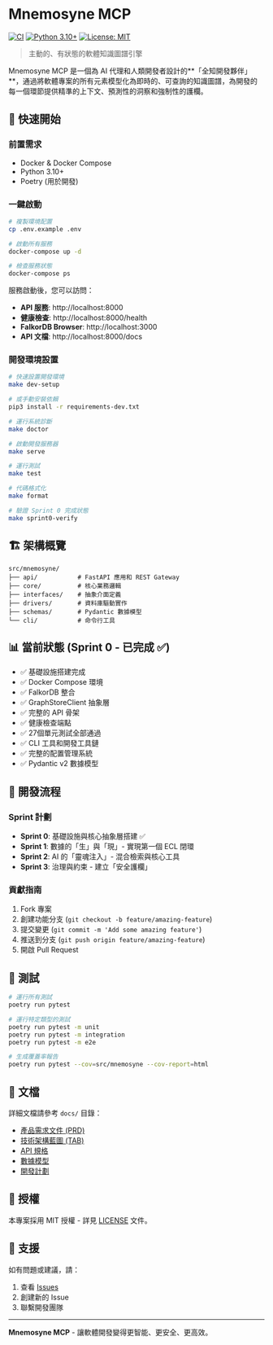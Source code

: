 # Mnemosyne MCP

[![CI](https://github.com/your-username/Mnemosyne-mcp/workflows/CI/badge.svg)](https://github.com/your-username/Mnemosyne-mcp/actions)
[![Python 3.10+](https://img.shields.io/badge/python-3.10+-blue.svg)](https://www.python.org/downloads/)
[![License: MIT](https://img.shields.io/badge/License-MIT-yellow.svg)](https://opensource.org/licenses/MIT)

> 主動的、有狀態的軟體知識圖譜引擎

Mnemosyne MCP 是一個為 AI 代理和人類開發者設計的**「全知開發夥伴」**，通過將軟體專案的所有元素模型化為即時的、可查詢的知識圖譜，為開發的每一個環節提供精準的上下文、預測性的洞察和強制性的護欄。

## 🚀 快速開始

### 前置需求

- Docker & Docker Compose
- Python 3.10+
- Poetry (用於開發)

### 一鍵啟動

```bash
# 複製環境配置
cp .env.example .env

# 啟動所有服務
docker-compose up -d

# 檢查服務狀態
docker-compose ps
```

服務啟動後，您可以訪問：

- **API 服務**: http://localhost:8000
- **健康檢查**: http://localhost:8000/health
- **FalkorDB Browser**: http://localhost:3000
- **API 文檔**: http://localhost:8000/docs

### 開發環境設置

```bash
# 快速設置開發環境
make dev-setup

# 或手動安裝依賴
pip3 install -r requirements-dev.txt

# 運行系統診斷
make doctor

# 啟動開發服務器
make serve

# 運行測試
make test

# 代碼格式化
make format

# 驗證 Sprint 0 完成狀態
make sprint0-verify
```

## 🏗️ 架構概覽

```
src/mnemosyne/
├── api/           # FastAPI 應用和 REST Gateway
├── core/          # 核心業務邏輯
├── interfaces/    # 抽象介面定義
├── drivers/       # 資料庫驅動實作
├── schemas/       # Pydantic 數據模型
└── cli/           # 命令行工具
```

## 📊 當前狀態 (Sprint 0 - 已完成 ✅)

- ✅ 基礎設施搭建完成
- ✅ Docker Compose 環境
- ✅ FalkorDB 整合
- ✅ GraphStoreClient 抽象層
- ✅ 完整的 API 骨架
- ✅ 健康檢查端點
- ✅ 27個單元測試全部通過
- ✅ CLI 工具和開發工具鏈
- ✅ 完整的配置管理系統
- ✅ Pydantic v2 數據模型

## 🔄 開發流程

### Sprint 計劃

- **Sprint 0**: 基礎設施與核心抽象層搭建 ✅
- **Sprint 1**: 數據的「生」與「現」- 實現第一個 ECL 閉環
- **Sprint 2**: AI 的「靈魂注入」- 混合檢索與核心工具  
- **Sprint 3**: 治理與約束 - 建立「安全護欄」

### 貢獻指南

1. Fork 專案
2. 創建功能分支 (`git checkout -b feature/amazing-feature`)
3. 提交變更 (`git commit -m 'Add some amazing feature'`)
4. 推送到分支 (`git push origin feature/amazing-feature`)
5. 開啟 Pull Request

## 🧪 測試

```bash
# 運行所有測試
poetry run pytest

# 運行特定類型的測試
poetry run pytest -m unit
poetry run pytest -m integration
poetry run pytest -m e2e

# 生成覆蓋率報告
poetry run pytest --cov=src/mnemosyne --cov-report=html
```

## 📝 文檔

詳細文檔請參考 `docs/` 目錄：

- [產品需求文件 (PRD)](docs/DEVELOPEMENT/PRD.md)
- [技術架構藍圖 (TAB)](docs/DEVELOPEMENT/TAB.md)
- [API 規格](docs/DEVELOPEMENT/API.md)
- [數據模型](docs/DEVELOPEMENT/data_schema.md)
- [開發計劃](docs/DEVELOPEMENT/mvp_sprint.md)

## 📄 授權

本專案採用 MIT 授權 - 詳見 [LICENSE](LICENSE) 文件。

## 🤝 支援

如有問題或建議，請：

1. 查看 [Issues](https://github.com/your-org/mnemosyne-mcp/issues)
2. 創建新的 Issue
3. 聯繫開發團隊

---

**Mnemosyne MCP** - 讓軟體開發變得更智能、更安全、更高效。
